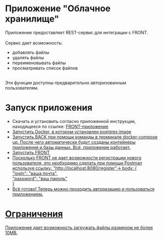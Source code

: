 <h1>Приложение "Облачное хранилище"</h1>
Приложение предоставляет REST-сервис для интеграции с FRONT.
<br>
<br>
Сервис дает возможность:
<br>
<ul>
  <li>добавлять файлы</li>
  <li>удалять файлы</li>
  <li>переименовывать файлы</li>
  <li>просматривать список файлов</li>
</ul>
<br>
Эти функции доступны предварительно авторизованным пользователям.
<br>
<h1>Запуск приложения</h1>
<ul>
<li>Скачать и установить согласно приложенной инструкции, находящееся по ссылке: <a href="">FRONT-приложение</f></li>
<li>Запустить Docker, в котором установлен postgres image</li>
<li>Запустить BACK при помощи команды в терминале docker-compose up. После чего автоматически будут созданы контейнеры приложения и базы данных. Всё, приложение работает.</li>
<li>Запустить FRONT</li>
<li>Поскольку FRONT не дает возможности регистрации нового пользователя, это необходимо сделать при помощи Postman используя ссылку: "http://localhost:8080/register"-> body: {
<br>
    "login": "ваша почта",
    <br>
    "password": "ваш пароль"
    <br>
}</li>
<li>Всё готово! Теперь можно проходить авторизацию и пользоваться приложением.</li>
</ul>
<h1>Ограничения</h1>
Приложение дает возможность загружать файлы размером не более 10МВ.
